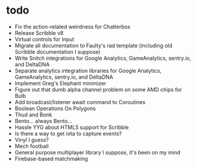 # todo

- Fix the action-related weirdness for Chatterbox
- Release Scribble v8
- Virtual controls for Input
- Migrate all documentation to Faulty's rad template (including old Scribble documentation I suppose)
- Write Snitch integrations for Google Analytics, GameAnalytics, sentry.io, and DeltaDNA
- Separate analytics integration libraries for Google Analytics, GameAnalytics, sentry.io, and DeltaDNA
- Implement Greg's Elephant minimizer
- Figure out that dumb alpha channel problem on some AMD chips for Bulb
- Add broadcast/listener await command to Coroutines
- Boolean Operations On Polygons
- Thud and Bonk
- Bento... always Bento...
- Hassle YYG about HTML5 support for Scribble
- Is there a way to get iota to capture events?
- Vinyl I guess?
- Mech football
- General purpose multiplayer library I suppose, it's been on my mind
- Firebase-based matchmaking
